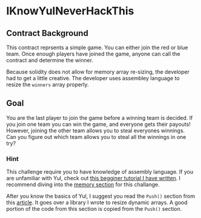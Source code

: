 # IKnowYulNeverHackThis

## Contract Background
This contract reprsents a simple game. You can either join the red or blue team. Once enough players have joined the game, anyone can call the contract and determine the winner.

Because solidity does not allow for memory array re-sizing, the developer had to get a little creative. The developer uses assembley language to resize the `winners` array properly. 

## Goal
You are the last player to join the game before a winning team is decided. If you join one team you can win the game, and everyone gets their payouts! However, joining the other team allows you to steal everyones winnings. Can you figure out which team allows you to steal all the winnings in one try?

### Hint
This challenge require you to have knowledge of assembly language. If you are unfamiliar with Yul, check out [this begginer tutorial I have written](https://www.alchemy.com/overviews/what-is-yul). I recommend diving into the [memory section](https://www.alchemy.com/overviews/yul-memory) for this challange.

After you know the basics of Yul, I suggest you read the `Push()` section from this [article](https://medium.com/coinsbench/deep-dive-into-solidity-libraries-e9bd7f9061fb). It goes over a library I wrote to resize dynamic arrays. A good portion of the code from this section is copied from the `Push()` section.